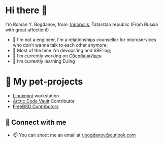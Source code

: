 # Hi there 👋 

I'm Roman Y. Bogdanov, from: [Innopolis](http://welcome.innopolis.ru/), Tatarstan republic (From Russia with great affection!)

- 🐍 I'm not a engineer, i'm a relationships counsellor for microservices who don't wanna talk to each other anymore;
- 🤖 Most of the time I'm devops'ing and SRE'ing;
- 🔭 I’m currently working on [СбербанкИдея](https://sbidea.ru/promo/)
- 🌱 I’m currently learning DJing

# 🐶 My pet-projects

- [Linuxmint](https://github.com/brjppru/linux-mint-brjed) workstation
- [Arctic Code Vault](https://github.com/brjppru/scriptbox) Contributor
- [FreeBSD Contributors](https://docs.freebsd.org/en/articles/contributors/)

## 🤝 Connect with me

- 📫 You can shoot me an email at [r.bogdanov@outlook.com](mailto:r.bogdanov@outlook.com)

